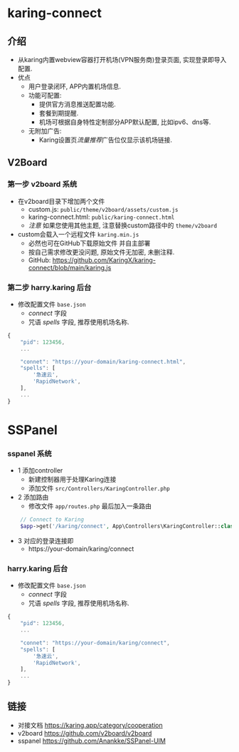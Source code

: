 # karing-connect
## 介绍
- 从karing内置webview容器打开机场(VPN服务商)登录页面, 实现登录即导入配置.
- 优点
    - 用户登录闭环, APP内置机场信息.
    - 功能可配置:
        - 提供官方消息推送配置功能.
        - 套餐到期提醒.
        - 机场可根据自身特性定制部分APP默认配置, 比如ipv6、dns等.
    - 无附加广告:
        - Karing设置页*流量推荐*广告位仅显示该机场链接.


## V2Board
### 第一步 v2board 系统
- 在v2board目录下增加两个文件
	- custom.js: `public/theme/v2board/assets/custom.js`
	- karing-connect.html: `public/karing-connect.html`
	- *注意* 如果您使用其他主题, 注意替换custom路径中的 `theme/v2board`
- custom会载入一个远程文件 `karing.min.js`
    - 必然也可在GitHub下载原始文件 并自主部署
	- 按自己需求修改更没问题, 原始文件无加密, 未删注释.
	- GitHub: https://github.com/KaringX/karing-connect/blob/main/karing.js

### 第二步 harry.karing 后台
- 修改配置文件 `base.json`
    - *connect* 字段
    - 咒语 *spells* 字段, 推荐使用机场名称.
```js
{
    "pid": 123456,
	...

	"connet": "https://your-domain/karing-connect.html",
    "spells": [
        '急速云',
        'RapidNetwork',
    ],
    ...
}
```


# SSPanel
### sspanel 系统
- 1 添加controller
    - 新建控制器用于处理Karing连接
	- 添加文件 `src/Controllers/KaringController.php`
- 2 添加路由
	- 修改文件 `app/routes.php` 最后加入一条路由
```php
    // Connect to Karing
    $app->get('/karing/connect', App\Controllers\KaringController::class . ':connect');

```
- 3 对应的登录连接即
	- https://your-domain/karing/connect

### harry.karing 后台
- 修改配置文件 `base.json`
    - *connect* 字段
    - 咒语 *spells* 字段, 推荐使用机场名称.
```js
{
    "pid": 123456,
	...

	"connet": "https://your-domain/karing/connect",
    "spells": [
        '急速云',
        'RapidNetwork',
    ],
    ...
}
```


## 链接
- 对接文档 https://karing.app/category/cooperation
- v2board https://github.com/v2board/v2board
- sspanel https://github.com/Anankke/SSPanel-UIM

